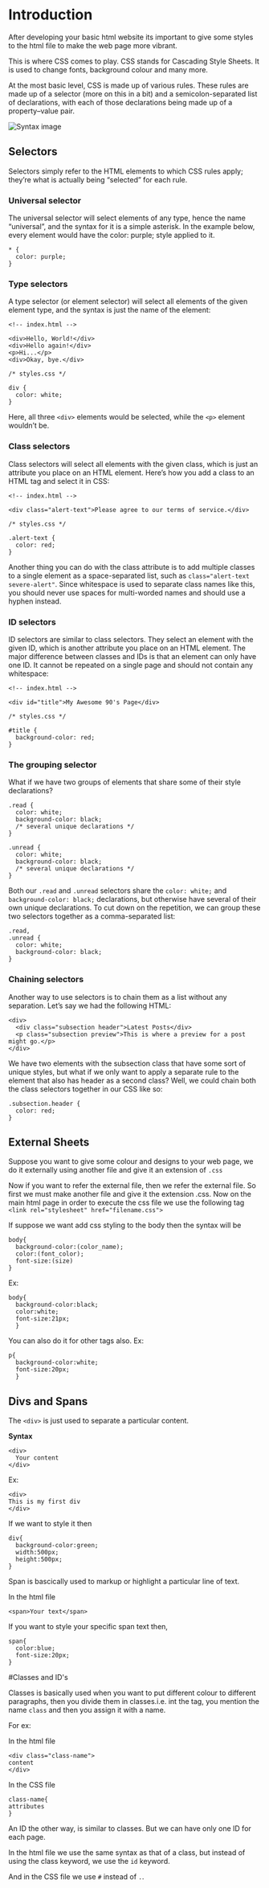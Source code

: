 # Introduction
After developing your basic html website its important to give some styles to the html file to make
the web page more vibrant.

This is where CSS comes to play. CSS stands for Cascading Style Sheets. It is used to change fonts,
background colour and many more.

At the most basic level, CSS is made up of various rules. These rules are made up of a selector (more on this in a bit) and a semicolon-separated list of declarations,
with each of those declarations being made up of a property–value pair.

![Syntax image](https://cdn.statically.io/gh/TheOdinProject/curriculum/05ce472eabf8e04eeb2cc9139e66db884074fd7d/foundations/html_css/css-foundations/imgs/00.jpg)

## Selectors

Selectors simply refer to the HTML elements to which CSS rules apply; they’re what is actually being “selected” for each rule.

### Universal selector

The universal selector will select elements of any type, hence the name “universal”, and the syntax for it is a simple asterisk. 
In the example below, every element would have the color: purple; style applied to it.

```
* {
  color: purple;
}
```

### Type selectors

A type selector (or element selector) will select all elements of the given element type, and the syntax is just the name of the element:

```
<!-- index.html -->

<div>Hello, World!</div>
<div>Hello again!</div>
<p>Hi...</p>
<div>Okay, bye.</div>
```

```
/* styles.css */

div {
  color: white;
}
```

Here, all three `<div>` elements would be selected, while the `<p>` element wouldn’t be.


### Class selectors

Class selectors will select all elements with the given class, which is just an attribute you place on an HTML element.
Here’s how you add a class to an HTML tag and select it in CSS:

```
<!-- index.html -->

<div class="alert-text">Please agree to our terms of service.</div>
```

```
/* styles.css */

.alert-text {
  color: red;
}
```

Another thing you can do with the class attribute is to add multiple classes to a single element as a space-separated list, such as `class="alert-text severe-alert"`. Since whitespace is used to separate class names like this, you should never use spaces for multi-worded names and should use a hyphen instead.

### ID selectors

ID selectors are similar to class selectors. They select an element with the given ID, which is another attribute you place on an HTML element.
The major difference between classes and IDs is that an element can only have one ID. It cannot be repeated on a single page and should not contain any whitespace:

```
<!-- index.html -->

<div id="title">My Awesome 90's Page</div>
```

```
/* styles.css */

#title {
  background-color: red;
}
```

### The grouping selector

What if we have two groups of elements that share some of their style declarations?

```
.read {
  color: white;
  background-color: black;
  /* several unique declarations */
}

.unread {
  color: white;
  background-color: black;
  /* several unique declarations */
}
```

Both our `.read` and `.unread` selectors share the `color: white;` and` background-color: black;` declarations, 
but otherwise have several of their own unique declarations. To cut down on the repetition, 
we can group these two selectors together as a comma-separated list:

```
.read,
.unread {
  color: white;
  background-color: black;
}
```


### Chaining selectors

Another way to use selectors is to chain them as a list without any separation.
Let’s say we had the following HTML:

```
<div>
  <div class="subsection header">Latest Posts</div>
  <p class="subsection preview">This is where a preview for a post might go.</p>
</div>
```

We have two elements with the subsection class that have some sort of unique styles, 
but what if we only want to apply a separate rule to the element that also has header as a second class? 
Well, we could chain both the class selectors together in our CSS like so:

```
.subsection.header {
  color: red;
}
```













## External Sheets
Suppose you want to give some colour and designs to your web page, we do it externally using another file and give it an extension of `.css`

Now if you want to refer the external file, then we refer the external file. So first we must make another file and give it the extension
.css. Now on the main html page in order to execute the css file we use the following tag
`<link rel="stylesheet" href="filename.css">`

If suppose we want add css styling to the body then the syntax will be
```
body{
  background-color:(color_name);
  color:(font_color);
  font-size:(size)
}
```

Ex:

```
body{
  background-color:black;
  color:white;
  font-size:21px;
  }
```

You can also do it for other tags also. 
Ex:

```
p{
  background-color:white;
  font-size:20px;
  }
```

## Divs and Spans

The `<div>` is just used to separate a particular content.

**Syntax**

```
<div>
  Your content
</div>
```

Ex:

```
<div>
This is my first div
</div>
```
If we want to style it then

```
div{
  background-color:green;
  width:500px;
  height:500px;
}
```

Span is bascically used to markup or highlight a particular line of text.

In the html file 

`<span>Your text</span>`

If you want to style your specific span text then,

```
span{
  color:blue;
  font-size:20px;
}
```

#Classes and ID's

Classes is basically used when you want to put different colour to different paragraphs, then 
you divide them in classes.i.e. int the tag, you mention the name `class` and then you assign 
it with a name.

For ex:

In the html file

```
<div class="class-name">
content
</div>
```

In the CSS file

```
class-name{
attributes
}
```

An ID the other way, is similar to classes. But we can have only one ID for each page.

In the html file we use the same syntax as that of a class, but instead of using the class keyword, 
we use the `id` keyword.

And in the CSS file we use `#` instead of `.`.





















